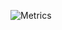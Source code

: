 ![Metrics](https://metrics.lecoq.io/dertrockx?template=classic&isocalendar=1&languages=1&activity=1&achievements=1&lines=1&code=1&introduction=1&pagespeed=1&base.indepth=false&base.hireable=false&isocalendar.duration=half-year&languages.ignored=css%2C%20html&languages.limit=8&languages.threshold=0%25&languages.other=false&languages.colors=github&languages.sections=most-used&languages.indepth=false&languages.analysis.timeout=15&languages.categories=markup%2C%20programming&languages.recent.categories=markup%2C%20programming&languages.recent.load=300&languages.recent.days=14&code.lines=12&code.load=400&code.days=3&code.visibility=public&activity.limit=5&activity.load=300&activity.days=14&activity.visibility=all&activity.timestamps=false&activity.filter=all&achievements.threshold=C&achievements.secrets=true&achievements.display=detailed&achievements.limit=0&introduction.title=true&pagespeed.url=.user.website&pagespeed.detailed=false&pagespeed.screenshot=false&pagespeed.pwa=false&config.timezone=Asia%2FManila)
